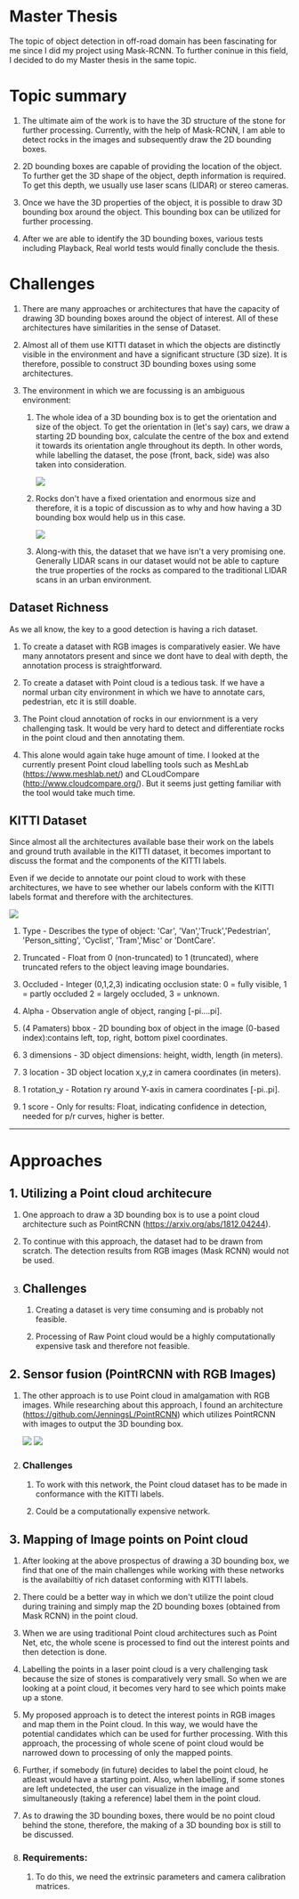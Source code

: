 # Master Thesis

The topic of object detection in off-road domain has been fascinating for me since I did my project using Mask-RCNN. To further coninue in this field, I decided to  do my Master thesis in the same topic. 

# Topic summary 

1. The ultimate aim of the work is to have the 3D structure of the stone for further processing. Currently, with the help of Mask-RCNN, I am able to detect rocks in the images and subsequently draw the 2D bounding boxes.

2. 2D bounding boxes are capable of providing the location of the object. To further get the 3D shape of the object, depth information is required. To get this depth, we usually use laser scans (LIDAR) or stereo cameras. 

3. Once we have the 3D properties of the object, it is possible to draw 3D bounding box around the object. This bounding box can be utilized for further processing. 

4. After we are able to identify the 3D bounding boxes, various tests including Playback, Real world tests would finally conclude the thesis.

# Challenges

1. There are many approaches or architectures that have the capacity of drawing 3D bounding boxes around the object of interest. All of these architectures have similarities in the sense of Dataset.

2. Almost all of them use KITTI dataset in which the objects are distinctly visible in the environment and have a significant structure (3D size). It is therefore, possible to construct 3D bounding boxes using some architectures. 

3. The environment in which we are focussing is an ambiguous environment:
    1. The whole idea of a 3D bounding box is to get the orientation and size of the object. To get the orientation in (let's say) cars, we draw a starting 2D bounding box, calculate the centre of the box and extend it towards its orientation angle throughout its depth. In other words, while labelling the dataset, the pose (front, back, side) was also taken into consideration.

        <img src="1.jpg">   

    2. Rocks don't have a fixed orientation and enormous size and therefore, it is a topic of discussion as to why and how having a 3D bounding box would help us in this case.

        <img src="fgh.jpg">
    
    3. Along-with this, the dataset that we have isn't a very promising one. Generally LIDAR scans in our dataset would not be able to capture the true properties of the rocks as compared to the traditional LIDAR scans in an urban environment. 

## Dataset Richness
As we all know, the key to a good detection is having a rich dataset. 
1. To create a dataset with RGB images is comparatively easier. We have many annotators present and since we dont have to deal with depth, the annotation process is straightforward. 

2. To create a dataset with Point cloud is a tedious task. If we have a normal urban city environment in which we have to annotate cars, pedestrian, etc it is still doable. 

3. The Point cloud annotation of rocks in our enviornment is a very challenging task. It would be very hard to detect and differentiate rocks in the point cloud and then annotating them.

4. This alone would again take huge amount of time. I looked at the currently present Point cloud labelling tools such as  MeshLab (https://www.meshlab.net/) and CLoudCompare (http://www.cloudcompare.org/). But it seems just getting familiar with the tool would take much time.

## KITTI Dataset

Since almost all the architectures available base their work on the labels and ground truth available in the KITTI dataset, it becomes important to discuss the format and the components of the KITTI labels. 

Even if we decide to annotate our point cloud to work with these architectures, we have to see whether our labels conform with the KITTI labels format and therefore with the architectures.

 <img src="labels.png">

1. Type - Describes the type of object: 'Car', 'Van','Truck','Pedestrian', 'Person_sitting', 'Cyclist', 'Tram','Misc' or 'DontCare'.

2. Truncated - Float from 0 (non-truncated) to 1 (truncated), where truncated refers to the object leaving image boundaries.

3. Occluded - Integer (0,1,2,3) indicating occlusion state: 0 = fully visible, 1 = partly occluded
2 = largely occluded, 3 = unknown.

4. Alpha - Observation angle of object, ranging [-pi....pi].

5. (4 Pamaters) bbox - 2D bounding box of object in the image (0-based index):contains left, top, right, bottom pixel coordinates.

6.  3    dimensions - 3D object dimensions: height, width, length (in meters).

7.   3    location - 3D object location x,y,z in camera coordinates (in meters).

8.   1    rotation_y - Rotation ry around Y-axis in camera coordinates [-pi..pi].

9.   1    score - Only for results: Float, indicating confidence in detection, needed for p/r curves, higher is better.
---------------------

# Approaches

## 1. Utilizing a Point cloud architecure

1. One approach to draw a 3D bounding box is to use a point cloud architecture such as PointRCNN (https://arxiv.org/abs/1812.04244).

2. To continue with this approach, the dataset had to be drawn from scratch. The detection results from RGB images (Mask RCNN) would not be used.

3. ## Challenges
    1. Creating a dataset is very time consuming and is probably not feasible.

    2. Processing of Raw Point cloud would be a highly computationally expensive task and therefore not feasible.



## 2. Sensor fusion (PointRCNN with RGB Images)

1. The other approach is to use Point cloud in amalgamation with RGB images. While researching about this approach, I found an architecture (https://github.com/JenningsL/PointRCNN) which utilizes PointRCNN with images to output the 3D bounding box. 

    <img src="3.png">

    <img src="4.jpeg">

 2. ### Challenges
    1. To work with this network, the Point cloud dataset has to be made in conformance with the KITTI labels. 
    
    2. Could be a computationally expensive network.

## 3. Mapping of Image points on Point cloud

1. After looking at the above prospectus of drawing a 3D bounding box, we find that one of the main challenges while working with these networks is the availabiltiy of rich dataset conforming with KITTI labels.

2. There could be a better way in which we don't utilize the point cloud during training and simply map the 2D bounding boxes (obtained from Mask RCNN) in the point cloud. 

3. When we are using traditional Point cloud architectures such as Point Net, etc, the whole scene is processed to find out the interest points and then detection is done. 

4. Labelling the points in a laser point cloud is a very challenging task because the size of stones is comparatively very small. So when we are looking at a point cloud, it becomes very hard to see which points make up a stone.

5. My proposed approach is to detect the interest points in RGB images and map them in the Point cloud. In this way, we would have the potential candidates which can be used for further processing. With this approach, the processing of whole scene of point cloud would be narrowed down to processing of only the mapped points. 

6. Further, if somebody (in future) decides to label the point cloud, he atleast would have a starting point. Also, when labelling, if some stones are left undetected, the user can visualize in the image and simultaneously (taking a reference) label them in the point cloud.

7. As to drawing the 3D bounding boxes, there would be no point cloud behind the stone, therefore, the making of a 3D bounding box is still to be discussed.

8. ### Requirements:
    1. To do this, we need the extrinsic parameters and camera calibration matrices.

 